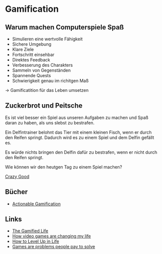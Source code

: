# Gamification

## Warum machen Computerspiele Spaß

- Simulieren eine wertvolle Fähigkeit
- Sichere Umgebung
- Klare Ziele
- Fortschritt einsehbar
- Direktes Feedback
- Verbesserung des Charakters 
- Sammeln von Gegenständen 
- Spannende Quests
- Schwierigkeit genau im richitgen Maß

-> Gamificatition für das Leben umsetzen

## Zuckerbrot und Peitsche

Es ist viel besser ein Spiel aus unseren Aufgaben zu machen und Spaß daran zu haben, als uns slebst zu bestrafen.

Ein Delfintrainer belohnt das Tier mit einem kleinen Fisch, wenn er durch den Reifen springt. Dadurch wird es zu einem Spiel und dem Delfin gefällt es.

Es würde nichts bringen den Delfin dafür zu bestrafen, wenn er nicht durch den Reifen springt.

Wie können wir den heutgen Tag zu einem Spiel machen?

[Crazy Good](https://www.goodreads.com/book/show/27036684-crazy-good)

## Bücher

- [Actionable Gamification](https://www.goodreads.com/book/show/25416321-actionable-gamification)

## Links

- [The Gamified Life](https://www.youtube.com/watch?v=yMKBeyEJDpI&list=PLkCjAL2tiIBNX6_XFcfTavDZlddHKib0Y)
- [How video games are changing my life](https://www.youtube.com/watch?v=Rim2rXIbVoA)
- [How to Level Up in Life](https://www.youtube.com/watch?v=8b0UGEepleU)
- [Games are problems people pay to solve](https://invertedpassion.com/games-are-problems-people-pay-to-solve/)
